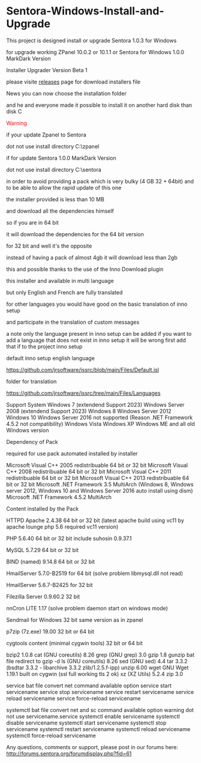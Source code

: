 # Sentora-Windows-Install-and-Upgrade
This project is designed install or upgrade Sentora 1.0.3 for Windows

for upgrade working ZPanel 10.0.2 or 10.1.1 or Sentora for Windows 1.0.0 MarkDark Version

Installer Upgrader Version Beta 1

please visite <a href="../../releases/">releases</a> page for download installers file

News you can now choose the installation folder

and he and everyone made it possible to install it on another hard disk than disk C

<p style="color:#ff0000";>Warning</p>

if your update Zpanel to Sentora

dot not use install directory C:\zpanel

if for update Sentora 1.0.0 MarkDark Version

dot not use install directory C:\sentora

in order to avoid providing a pack which is very bulky (4 GB 32 + 64bit) and to be able to allow the rapid update of this one

the installer provided is less than 10 MB

and download all the dependencies himself

so if you are in 64 bit

it will download the dependencies for the 64 bit version

for 32 bit and well it's the opposite

instead of having a pack of almost 4gb it will download less than 2gb

this and possible thanks to the use of the Inno Download plugin

this installer and available in multi language

but only English and French are fully translated

for other languages you would have good on the basic translation of inno setup

and participate in the translation of custom messages

a note only the language present in inno setup can be added if you want to add a language that does not exist in inno setup it will be wrong first add that if to the project inno setup

default inno setup english language

https://github.com/jrsoftware/issrc/blob/main/Files/Default.isl

folder for translation

https://github.com/jrsoftware/issrc/tree/main/Files/Languages

Support System
Windows 7 (extendend Support 2023)
Windows Server 2008 (extendend Support 2023)
Windows 8
Windows Server 2012
Windows 10
Windows Server 2016
not supported (Reason .NET Framework 4.5.2 not compatibility)
Windows Vista
Windows XP
Windows ME
and all old Windows version

Dependency of Pack

required for use pack automated installed by installer

Microsoft Visual C++ 2005 redistribuable 64 bit or 32 bit
Microsoft Visual C++ 2008 redistribuable 64 bit or 32 bit
Microsoft Visual C++ 2011 redistribuable 64 bit or 32 bit
Microsoft Visual C++ 2013 redistribuable 64 bit or 32 bit
Microsoft .NET Framework 3.5 MultiArch (Windows 8, Windows server 2012, Windows 10 and Windows Server 2016 auto install using dism)
Microsoft .NET Framework 4.5.2 MultiArch

Content installed by the Pack

HTTPD Apache 2.4.38 64 bit or 32 bit (latest apache build using vc11 by apache lounge php 5.6 required vc11 version)

PHP 5.6.40 64 bit or 32 bit include suhosin 0.9.37.1

MySQL 5.7.29 64 bit or 32 bit

BIND (named) 9.14.8 64 bit or 32 bit

HmailServer 5.7.0-B2519 for 64 bit (solve problem libmysql.dll not read)

HmailServer 5.6.7-B2425 for 32 bit

Filezilla Server 0.9.60.2 32 bit

nnCron LITE 1.17 (solve problem daemon start on windows mode)

Sendmail for Windows 32 bit same version as in zpanel

p7zip (7z.exe) 19.00 32 bit or 64 bit

cygtools content (minimal cygwin tools) 32 bit or 64 bit

bzip2 1.0.8 
cat (GNU coreutils) 8.26
grep (GNU grep) 3.0
gzip 1.8
gunzip bat file redirect to gzip -d
ls (GNU coreutils) 8.26
sed (GNU sed) 4.4
tar 3.3.2 (bsdtar 3.3.2 - libarchive 3.3.2 zlib/1.2.5.f-ipp)
unzip 6.00
wget GNU Wget 1.19.1 built on cygwin (ssl full working tls 2 ok)
xz (XZ Utils) 5.2.4
zip 3.0

service bat file convert net command
available option
service start servicename
service stop servicename
service restart servicename
service reload servicename
service force-reload servicename


systemctl bat file convert net and sc command
available option
warning dot not use servicename.service
systemctl enable servicename
systemctl disable servicename
systemctl start servicename
systemctl stop servicename
systemctl restart servicename
systemctl reload servicename
systemctl force-reload servicename


Any questions, comments or support, please post in our forums here: http://forums.sentora.org/forumdisplay.php?fid=61

